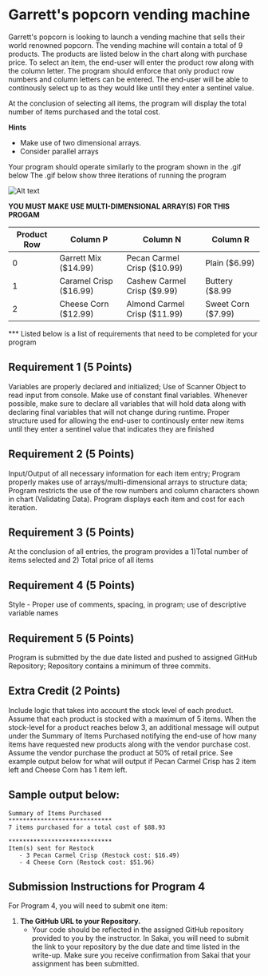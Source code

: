 # Garrett's popcorn vending machine

Garrett's popcorn is looking to launch a vending machine that sells their world renowned popcorn.  The vending machine will contain a total of 9 products. 
The products are listed below in the chart along with purchase price.  To select an item, the end-user will enter the product row along with the column letter.
The program should enforce that only product row numbers and column letters can be entered. The end-user will be able to continously select up to  as they would 
like until they enter a sentinel value.
   

At the conclusion of selecting all items, the program will display the total number of items purchased and the total cost.

**Hints**
- Make use of two dimensional arrays.
- Consider parallel arrays



Your program should operate similarly to the program shown in the .gif below
The .gif below show three iterations of running the program

![Alt text](https://instructorc.github.io/site/slides/java/images/ds/prog4_output.gif "Program 4 Execution Example")

**YOU MUST MAKE USE MULTI-DIMENSIONAL ARRAY(S) FOR THIS PROGAM**

| Product Row | Column P               | Column N                       | Column R           |
|-------------|------------------------|--------------------------------|--------------------|
| 0           | Garrett Mix ($14.99)   |  Pecan Carmel Crisp ($10.99)   | Plain ($6.99)      |
| 1           | Caramel Crisp ($16.99) |  Cashew Carmel Crisp ($9.99)   | Buttery ($8.99     |
| 2           | Cheese Corn ($12.99)   |  Almond Carmel Crisp ($11.99)  | Sweet Corn ($7.99) |                           




*** Listed below is a list of requirements that need to be completed for your program

## Requirement 1 (5 Points)
Variables are properly declared and initialized; Use of Scanner Object to read input from console. Make use of constant final variables. 
Whenever possible, make sure to declare all variables that will hold data along with declaring final variables that will not change during runtime.
Proper structure used for allowing the end-user to continously enter new items until they enter a sentinel value that indicates they are finished

## Requirement 2 (5 Points) 
Input/Output of all necessary information for each item entry; Program properly makes use of arrays/multi-dimensional arrays to structure data;
Program restricts the use of the row numbers and column characters shown in chart (Validating Data). Program displays each item and cost for each iteration.

## Requirement 3 (5 Points)
At the conclusion of all entries, the program provides a 1)Total number of items selected and  2) Total price of all items

## Requirement 4 (5 Points)
Style - Proper use of comments, spacing, in program; use of descriptive variable names

## Requirement 5 (5 Points)
Program is submitted by the due date listed and pushed to assigned GitHub Repository; Repository contains a minimum of three commits.

## Extra Credit (2 Points)
Include logic that takes into account the stock level of each product.  Assume that each product is stocked with a maximum of 5 items.  When the stock-level for a product reaches below 3, an additional message will output under the Summary of Items Purchased notifying the end-use of how many items have requested new products along with the vendor purchase cost.  Assume the vendor purchase the product at 50% of retail price.  See example output below for what will output if Pecan Carmel Crisp has 2 item left and Cheese Corn has 1 item left.

## Sample output below:
```
Summary of Items Purchased
*****************************
7 items purchased for a total cost of $88.93

*****************************
Item(s) sent for Restock
   - 3 Pecan Carmel Crisp (Restock cost: $16.49)
   - 4 Cheese Corn (Restock cost: $51.96)
```

## Submission Instructions for Program 4
For Program 4, you will need to submit one item:

1. **The GitHub URL to your Repository.**
   - Your code should be reflected in the assigned GitHub repository provided to you by the instructor.  In Sakai, you will need to submit the link to your repository by the due date and time listed in the write-up. Make sure you receive confirmation from Sakai that your assignment has been submitted.




